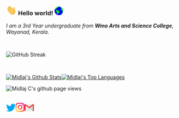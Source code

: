 ### <img src="https://github.com/midlajc/midlajc/blob/master/assets/Hi.gif" width="29px"> Hello world!&nbsp;<img src="https://github.com/midlajc/midlajc/blob/master/assets/Earth.gif" width="24px">

<p>
  <em>
    I am a 3rd Year undergraduate from <b>Wmo Arts and Science College</b>, Wayanad, Kerala. 
  </em>
</p>

<br>


![GitHub Streak](https://github-readme-streak-stats.herokuapp.com?user=midlajc&theme=dark&date_format=M%20j%5B%2C%20Y%5D)

<br>

<a href=""><img alt="Midlaj's Github Stats" src="https://github-readme-stats.vercel.app/api?username=midlajc&show_icons=true&count_private=true&theme=react&hide_border=true&bg_color=0D1117"/></a><a href=""><img alt="Midlaj's Top Languages" src="https://github-readme-stats.vercel.app/api/top-langs/?username=midlajc&langs_count=8&count_private=true&layout=compact&theme=react&hide_border=true&bg_color=0D1117" /></a>

<!-- ![Midlaj C's github stats](https://github-readme-stats.vercel.app/api?username=midlajc&count_private=true&show_icons=true&theme=dark)
                         
<br>

![Top Langs](https://github-readme-stats.vercel.app/api/top-langs/?username=midlajc&layout=compact&theme=dark)

<br> -->

![Midlaj C's github page views](https://komarev.com/ghpvc/?username=midlajc&color=brightgreen)

<br>
  <a href="https://twitter.com/midlajc1">
    <img align="left" alt="Midlaj C | Twitter" width="26px" src="https://github.com/midlajc/midlajc/blob/master/assets/Twitter.svg" />
  </a>
  <a href="https://www.instagram.com/_midlaj_c/">
    <img align="left" alt="Midlaj C | Instagram" width="24px" src="https://github.com/midlajc/midlajc/blob/master/assets/Instagram.svg" />
  </a>
  <a href="mailto:mail.midlajc@gmail.com">
    <img align="left" alt="Midlaj C | Gmail" width="26px" src="https://github.com/midlajc/midlajc/blob/master/assets/Gmail.svg" />
  </a>


<!--
**midlajc/midlajc** is a ✨ _special_ ✨ repository because its `README.md` (this file) appears on your GitHub profile.

Here are some ideas to get you started:

- 🔭 I’m currently working on ...
- 🌱 I’m currently learning ...
- 👯 I’m looking to collaborate on ...
- 🤔 I’m looking for help with ...
- 💬 Ask me about ...
- 📫 How to reach me: ...
- 😄 Pronouns: ...
- ⚡ Fun fact: ...
-->
